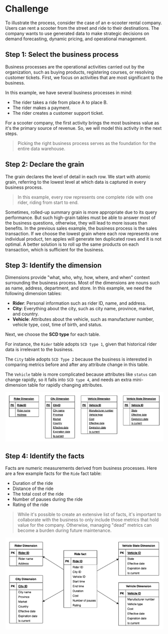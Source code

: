# Challenge

To illustrate the process, consider the case of an e-scooter rental company.
Users can rent a scooter from the street and ride to their destinations.
The company wants to use generated data to make strategic decisions on demand forecasting, dynamic pricing, and operational management.

## Step 1: Select the business process

Business processes are the operational activities carried out by the organization, such as buying products, registering courses, or resolving customer tickets.
First, we focus on activities that are most significant to the business.

In this example, we have several business processes in mind:

- The rider takes a ride from place A to place B.
- The rider makes a payment.
- The rider creates a customer support ticket.

For a scooter company, the first activity brings the most business value as it's the primary source of revenue.
So, we will model this activity in the next steps.

> Picking the right business process serves as the foundation for the entire data warehouse.

## Step 2: Declare the grain

The grain declares the level of detail in each row.
We start with atomic grain, referring to the lowest level at which data is captured in every business process.

> In this example, every row represents one complete ride with one rider, riding from start to end.

Sometimes, rolled-up summary grain is more appropriate due to its query performance.
But such high-grain tables must be able to answer most of the business questions, otherwise, they will lead to more issues than benefits.
In the previous sales example, the business process is the sales transaction. If we choose the lowest grain where each row represents one individual product, ten apples will generate ten duplicated rows and it is not optimal.
A better solution is to roll up the same products on each transaction, which is sufficient for the business.

## Step 3: Identify the dimension

Dimensions provide "what, who, why, how, where, and when" context surrounding the business process.
Most of the dimensions are nouns such as name, address, department, and store.
In this example, we need the following dimension tables:

- **Rider**: Personal information such as rider ID, name, and address.
- **City**: Everything about the city, such as city name, province, market, and country.
- **Vehicle**: Attributes about the vehicle, such as manufacturer number, vehicle type, cost, time of birth, and status.

Next, we choose the **SCD type** for each table.

For instance, the `Rider` table adopts `SCD type 1`, given that historical rider data is irrelevant to the business.

The `City` table adopts `SCD Type 2` because the business is interested in comparing metrics before and after any attribute change in this table.

The `Vehicle` table is more complicated because attributes like `status` can change rapidly, so it falls into `SCD type 4`, and needs an extra mini-dimension table for rapidly changing attributes.

![Dimension tables](../pics/challenge-dimension-tables.png)

## Step 4: Identify the facts

Facts are numeric measurements derived from business processes.
Here are a few example facts for the `Ride` fact table:

- Duration of the ride
- Distance of the ride
- The total cost of the ride
- Number of pauses during the ride
- Rating of the ride

> While it's possible to create an extensive list of facts, it's important to collaborate with the business to only include those metrics that hold value for the company.
> Otherwise, managing "dead" metrics can become a burden during future maintenance.

![final dimensional model](../pics/final-dimensional-model.png)

